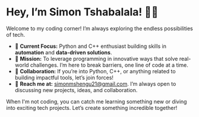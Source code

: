 # Hey, I’m Simon Tshabalala! 👨‍💻

Welcome to my coding corner! I’m always exploring the endless possibilities of tech.

- 🎯 **Current Focus:** Python and C++ enthusiast building skills in **automation** and **data-driven solutions**.
- 🚀 **Mission:** To leverage programming in innovative ways that solve real-world challenges. I’m here to break barriers, one line of code at a time.
- 🤝 **Collaboration:** If you’re into Python, C++, or anything related to building impactful tools, let’s join forces!
- 📧 **Reach me at:** simonmshengu21@gmail.com. I’m always open to discussing new projects, ideas, and collaboration.

When I'm not coding, you can catch me learning something new or diving into exciting tech projects. Let’s create something incredible together!

<!---
SimonTshabalala/SimonTshabalala – Follow my journey as I evolve from coding enthusiast to expert. Watch this space for interesting projects and collaborations!
--->

